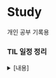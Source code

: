 # Study
개인 공부 기록용

### TIL 일정 정리

<details>
  <summary>[내용]</summary>
  
|주차| 날짜| 일정 내용|
|-|-|-|
|__1주차__|__04.07-04.11__|__유니티 게임 개발 실습: 개인 학습 및 카드 뒤집기 팀플__|
|__2주차__|__04.14-04.18__|__C# 기초문법__|
| |04.14|C# 문법 종합반 1-2주차 공부|
| |04.15|C# 문법 종합반 3주차 공부|
| |04.16|C# 문법 종합반 4주차 공부|
| |04.17-04.18 |Console Text RPG 스파르타 던전 개인 과제|
|__3주차__|__04.21-04.25__|__C# 심화문법__|
| |04.21|복습, Console Text RPG 스파르타 던전 팀 과제|
| |04.22 |복습|
| |04.23-04.22|팀 과제|
| |04.24|팀 과제, C# 배치고사|
| |04.25|팀 과제, 복습|
|__4주차__|__4.28-5.2__|__C# 심화 문법/유니티 입문__|
| |04.28 |팀과제 발표 |
| |04.29|Unity 게임 개발 입문 챕터 1-9 Flappy Plane, 10-15 The Stack 공부|
| |04.30|챕터 29까지 공부 (TopDown), 수준별 OT 스탠다드 1차, 개인 과제 시작(스파르타 메타버스)|
| |05.01-05.02|개인 과제|
|__5주차__|__05.07-05.09__|__[유니티 입문/[프로젝트]2D 프로젝트__]
| |05.07|개인 과제 마무리 및 제출|
| |05.08|팀플(CubyTwo - Fire&Ice) 시작 + 수준별 특강 2차 (TIL X)|
| |05.09|팀플|
|__6주차__|__05.12-05.16__|__[프로젝트]2D 프로젝트/유니티 숙련__|
| |05.12|팀플|
| |05.13|팀플 + 수준별 특강 3차|
| |05.14|팀플|
| |05.15|팀플 마무리 및 제출, 발표회 + 레벨업 세션 1차 - 꿀팁 강의(TIL X)|
| |05.16|개인 자습 + 수준별 강의|
|__7주차__|__05.19-05.23__|__유니티숙련__|
| |05.19|유니티 숙련 강의 ~ 9강|
| |05.20|개인 과제 + 수준별 특강 4차|
| |05.21|개인 과제 필수 기능 제작|
| |05.22|개인 과제 필수 기능 + 도전 기능 제작 + 수준별 특강 5차|
| |05.23|과제 제출 + 레벨업 세션 2차 + 유니티 숙련 강의 완강|
|__8주차__|__05.26-05.30__|__[프로젝트]3D 프로젝트__|
| |05.26|팀플 기획 + 5분 기록보드 세션|
| |05.27|팀플(NPC) + 수준별 특강 6차|
| |05.28|팀플(NPC) FSM 공부|
| |05.29|팀플 적 NPC State에 따른 상태 구현 및 애니메이션, 맵 선택창 제작|
| |05.30|팀플 적 NPC 수정 및 무기 아이템 장착|
|__9주차__|__06.02-06.05__|__[프로젝트]3D 프로젝트/유니티 심화__|
| |06.02|팀플 발표회|
| |06.04|ATM 제작|
| |06.05|ATM 제작 - 필수 기능 구현|
|__10주차__|__06.09-06.13__|__유니티 심화/ [프로젝트]3D 심화 프로젝트__|
| |06.09|ATM 제작 - 도전 기능 구현, 인벤토리 제작|
| |06.10|인벤토리 완성|
| |06.11|팀플 기획|
| |06.12|팀플 기획|
| |06.13|팀플 - 클릭 이벤트 처리, 자동공격 및 적 NPC 랜덤 콜라이더|
|__11주차__|__06.16-06.20__|__[프로젝트]3D 심화 프로젝트/[프로젝트]실전 프로젝트__|
| |06.16|팀플 - 공격 이펙트 및 치명타|
| |06.17|팀플 - 오류 수정|
| |06.18|팀플 병합 및 발표 준비|
| |06.19|팀플 발표회|
| |06.20|최프 - 기획|
|__12주차__|__06.23-06.27__|__[프로젝트]실전 프로젝트__|
| |06.23|최프 - 기획|
| |06.24|최프 - 기획(와이어프레임)|
| |06.25|최프 - 기획(데이터테이블), 도감 틀 제작|
| |06.26|최프 - 도감 제작중 (포션)|
| |06.27|최프 - 도감 제작 (포션/질병)|
|__13주차__|__06.30-07.04__|__[프로젝트]실전 프로젝트__|
| |06.30|최프 - 레시피 북 제작|
| |07.01|2차 기획|
| |07.02| |
| |07.03| |
| |07.04| |
|__14주차__|__07.07-07.11__|__[프로젝트]실전 프로젝트__|
| |07.07| |
| |07.08| |
| |07.09| |
| |07.10| |
| |07.11| |
|__15주차__|__07.14-07.18__|__[프로젝트]실전 프로젝트__|
| |07.14|중간 발표회|
| |07.15| |
| |07.16| |
| |07.17| |
| |07.18| |
|__16주차__|__07.21-07.25__|__[프로젝트]실전 프로젝트__|
| |07.21| |
| |07.22| |
| |07.23| |
| |07.24| |
| |07.25| |
|__17주차__|__07.28-08.01__|__[프로젝트]실전 프로젝트__|
| |07.28| |
| |07.29| |
| |07.30| |
| |07.31| |
| |08.01| |
|__18주차__|__08.04-08.08__|__[프로젝트]실전 프로젝트__|
| |08.04| |
| |08.05| |
| |08.06| |
| |08.07| |
| |08.08| |
|__19주차__|__08.11-08.13__|__[프로젝트]실전 프로젝트__|
| |08.11| |
| |08.12| |
| |08.13|최종 발표회|
</details>
